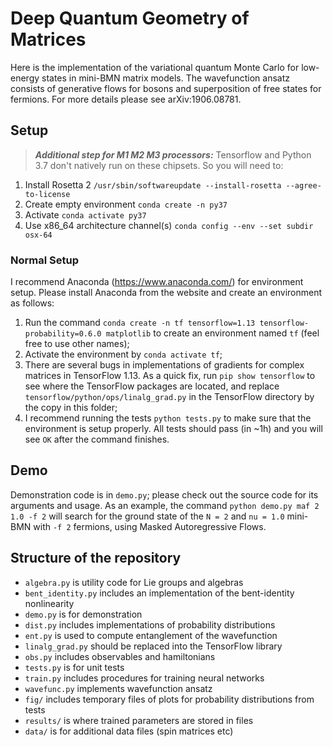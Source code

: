 # Deep Quantum Geometry of Matrices
Here is the implementation of the variational quantum Monte Carlo for low-energy states in mini-BMN matrix models. The wavefunction ansatz consists of generative flows for bosons and superposition of free states for fermions. For more details please see arXiv:1906.08781.

## Setup
> **_Additional step for M1 M2 M3 processors:_** Tensorflow and Python 3.7 don't natively run on these chipsets. So you will need to: 
1. Install Rosetta 2 `/usr/sbin/softwareupdate --install-rosetta --agree-to-license`
2. Create empty environment `conda create -n py37`
3. Activate `conda activate py37`
4. Use x86_64 architecture channel(s) `conda config --env --set subdir osx-64`

### Normal Setup
I recommend Anaconda (https://www.anaconda.com/) for environment setup. Please install Anaconda from the website and create an environment as follows:

  1. Run the command `conda create -n tf tensorflow=1.13 tensorflow-probability=0.6.0 matplotlib` to create an environment named `tf` (feel free to use other names);
  2. Activate the environment by `conda activate tf`;
  3. There are several bugs in implementations of gradients for complex matrices in TensorFlow 1.13. As a quick fix, run `pip show tensorflow` to see where the TensorFlow packages are located, and replace `tensorflow/python/ops/linalg_grad.py` in the TensorFlow directory by the copy in this folder;
  4. I recommend running the tests `python tests.py` to make sure that the environment is setup properly. All tests should pass (in ~1h) and you will see `OK` after the command finishes. 
  
## Demo
Demonstration code is in `demo.py`; please check out the source code for its arguments and usage. As an example, the command `python demo.py maf 2 1.0 -f 2` will search for the ground state of the `N = 2` and `nu = 1.0` mini-BMN with `-f 2` fermions, using Masked Autoregressive Flows.

## Structure of the repository
* `algebra.py` is utility code for Lie groups and algebras
* `bent_identity.py` includes an implementation of the bent-identity nonlinearity
* `demo.py` is for demonstration
* `dist.py` includes implementations of probability distributions
* `ent.py` is used to compute entanglement of the wavefunction
* `linalg_grad.py` should be replaced into the TensorFlow library
* `obs.py` includes observables and hamiltonians
* `tests.py` is for unit tests
* `train.py` includes procedures for training neural networks
* `wavefunc.py` implements wavefunction ansatz
* `fig/` includes temporary files of plots for probability distributions from tests
* `results/` is where trained parameters are stored in files
* `data/` is for additional data files (spin matrices etc)
